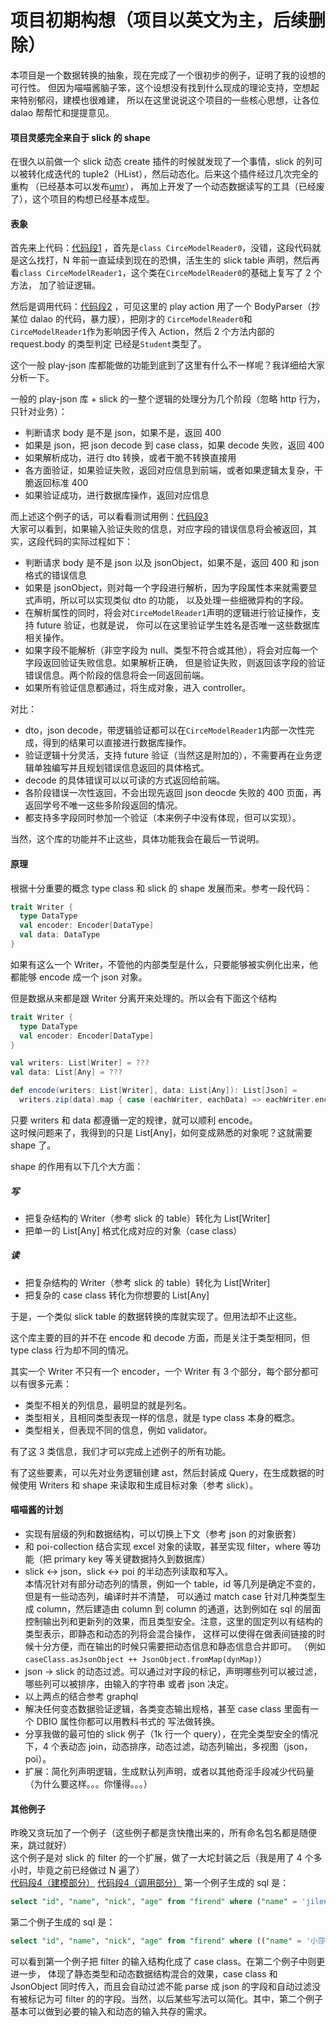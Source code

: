 项目初期构想（项目以英文为主，后续删除）
============================================================
本项目是一个数据转换的抽象，现在完成了一个很初步的例子，证明了我的设想的可行性。
但因为喵喵酱脑子笨，这个设想没有找到什么现成的理论支持，空想起来特别郁闷，建模也很难建，
所以在这里说说这个项目的一些核心思想，让各位 dalao 帮帮忙和提提意见。

#### 项目灵感完全来自于 slick 的 shape

在很久以前做一个 slick 动态 create 插件的时候就发现了一个事情，slick 的列可以被转化成迭代的
tuple2（HList），然后动态化。后来这个插件经过几次完全的重构
（已经基本可以发布[umr](https://github.com/djx314/umr)），
再加上开发了一个动态数据读写的工具（已经废了），这个项目的构想已经基本成型。

#### 表象

首先来上代码：[代码段1](https://github.com/scalax/asuna/blob/master/src/test/scala/net/scalax/asuna/circe/CirceModels.scala#L11)
，首先是`class CirceModelReader0`，没错，这段代码就是这么找打，N 年前一直延续到现在的恐惧，活生生的
slick table 声明，然后再看`class CirceModelReader1`，这个类在`CirceModelReader0`的基础上复写了 2 个方法，
加了验证逻辑。

然后是调用代码：[代码段2](https://github.com/scalax/asuna/blob/master/src/test/scala/net/scalax/asuna/circe/circe/CirceController.scala#L22)
，可见这里的 play action 用了一个 BodyParser（抄某位 dalao 的代码，暴力膜），把刚才的
`CirceModelReader0`和`CirceModelReader1`作为影响因子传入 Action，然后 2 个方法内部的 request.body 的类型判定
已经是`Student`类型了。

这个一般 play-json 库都能做的功能到底到了这里有什么不一样呢？我详细给大家分析一下。

一般的 play-json 库 + slick 的一整个逻辑的处理分为几个阶段（忽略 http 行为，只针对业务）：
* 判断请求 body 是不是 json，如果不是，返回 400
* 如果是 json，把 json decode 到 case class，如果 decode 失败，返回 400
* 如果解析成功，进行 dto 转换，或者干脆不转换直接用
* 各方面验证，如果验证失败，返回对应信息到前端，或者如果逻辑太复杂，干脆返回标准 400
* 如果验证成功，进行数据库操作，返回对应信息

而上述这个例子的话，可以看看测试用例：[代码段3](https://github.com/scalax/asuna/blob/master/src/test/scala/net/scalax/asuna/circe/circe/CirceSpec.scala#L58)  
大家可以看到，如果输入验证失败的信息，对应字段的错误信息将会被返回，其实，这段代码的实际过程如下：
* 判断请求 body 是不是 json 以及 jsonObject，如果不是，返回 400 和 json 格式的错误信息
* 如果是 jsonObject，则对每一个字段进行解析，因为字段属性本来就需要显式声明，所以可以实现类似 dto 的功能，
以及处理一些细微异构的字段。
* 在解析属性的同时，将会对`CirceModelReader1`声明的逻辑进行验证操作，支持 future 验证，也就是说，
你可以在这里验证学生姓名是否唯一这些数据库相关操作。
* 如果字段不能解析（非空字段为 null、类型不符合或其他），将会对应每一个字段返回验证失败信息。如果解析正确，
但是验证失败，则返回该字段的验证错误信息。两个阶段的信息将会一同返回前端。
* 如果所有验证信息都通过，将生成对象，进入 controller。

对比：
* dto，json decode，带逻辑验证都可以在`CirceModelReader1`内部一次性完成，得到的结果可以直接进行数据库操作。
* 验证逻辑十分灵活，支持 future 验证（当然这是附加的），不需要再在业务逻辑单独编写并且规划错误信息返回的具体格式。
* decode 的具体错误可以以可读的方式返回给前端。
* 各阶段错误一次性返回，不会出现先返回 json deocde 失败的 400 页面，再返回学号不唯一这些多阶段返回的情况。
* 都支持多字段同时参加一个验证（本来例子中没有体现，但可以实现）。  

当然，这个库的功能并不止这些，具体功能我会在最后一节说明。

#### 原理

根据十分重要的概念 type class 和 slick 的 shape 发展而来。参考一段代码：
```scala
trait Writer {
  type DataType
  val encoder: Encoder[DataType]
  val data: DataType
}
```
如果有这么一个 Writer，不管他的内部类型是什么，只要能够被实例化出来，他都能够 encode 成一个 json 对象。  

但是数据从来都是跟 Writer 分离开来处理的。所以会有下面这个结构
```scala
trait Writer {
  type DataType
  val encoder: Encoder[DataType]
}

val writers: List[Writer] = ???
val data: List[Any] = ???

def encode(writers: List[Writer], data: List[Any]): List[Json] =
  writers.zip(data).map { case (eachWriter, eachData) => eachWriter.encoder.encode(eachData) }
```

只要 writers 和 data 都遵循一定的规律，就可以顺利 encode。  
这时候问题来了，我得到的只是 List[Any]，如何变成熟悉的对象呢？这就需要 shape 了。

shape 的作用有以下几个大方面：

##### 写
* 把复杂结构的 Writer（参考 slick 的 table）转化为 List[Writer]
* 把单一的 List[Any] 格式化成对应的对象（case class）

##### 读
* 把复杂结构的 Writer（参考 slick 的 table）转化为 List[Writer]
* 把复杂的 case class 转化为你想要的 List[Any]

于是，一个类似 slick table 的数据转换的库就实现了。但用法却不止这些。

这个库主要的目的并不在 encode 和 decode 方面，而是关注于类型相同，但 type class 行为却不同的情况。

其实一个 Writer 不只有一个 encoder，一个 Writer 有 3 个部分，每个部分都可以有很多元素：
* 类型不相关的列信息，最明显的就是列名。
* 类型相关，且相同类型表现一样的信息，就是 type class 本身的概念。
* 类型相关，但表现不同的信息，例如 validator。

有了这 3 类信息，我们才可以完成上述例子的所有功能。

有了这些要素，可以先对业务逻辑创建 ast，然后封装成 Query，在生成数据的时候使用 Writers 和 shape
来读取和生成目标对象（参考 slick）。

#### 喵喵酱的计划
* 实现有层级的列和数据结构，可以切换上下文（参考 json 的对象嵌套）
* 和 poi-collection 结合实现 excel 对象的读取，甚至实现 filter，where 等功能（把 primary key
等关键数据持久到数据库）
* slick <-> json，slick <-> poi 的半动态列读取和写入。  
本情况针对有部分动态列的情景，例如一个 table，id 等几列是确定不变的，但是有一些动态列，编译时并不清楚，
可以通过 match case 针对几种类型生成 column，然后建造由 column 到 column 的通道，达到例如在 sql
的层面控制输出列和更新列的效果，而且类型安全。注意，这里的固定列以有结构的类型表示，即静态和动态的列将会混合操作，
这样可以使得在做表间链接的时候十分方便，而在输出的时候只需要把动态信息和静态信息合并即可。
（例如`caseClass.asJsonObject ++ JsonObject.fromMap(dynMap)`）
* json -> slick 的动态过滤。可以通过对字段的标记，声明哪些列可以被过滤，哪些列可以被排序，由输入的字符串
或者 json 决定。
* 以上两点的结合参考 graphql
* 解决任何变态数据验证逻辑，各类变态输出规格，甚至 case class 里面有一个 DBIO 属性你都可以用教科书式的
写法做转换。
* 分享我做的最可怕的 slick 例子（1k 行一个 query），在完全类型安全的情况下，4 个表动态
join，动态排序，动态过滤，动态列输出，多视图（json，poi）。
* 扩展：简化列声明逻辑，生成默认列声明，或者以其他奇淫手段减少代码量（为什么要这样。。。你懂得。。。）

#### 其他例子

昨晚又贪玩加了一个例子（这些例子都是贪快撸出来的，所有命名包名都是随便来，跳过就好）  
这个例子是对 slick 的 filter 的一个扩展，做了一大坨封装之后（我是用了 4 个多小时，毕竟之前已经做过 N 遍了）  
[代码段4（建模部分）](https://github.com/scalax/asuna/blob/master/src/test/scala/net/scalax/asuna/slick/async/SlickFilterTest.scala)
[代码段4（调用部分）](https://github.com/scalax/asuna/blob/master/src/test/scala/net/scalax/asuna/slick/async/AsyncTest.scala#L67-L93)
第一个例子生成的 sql 是：
```sql
select "id", "name", "nick", "age" from "firend" where ("name" = 'jilen') and ("age" = 26)
```
第二个例子生成的 sql 是：
```sql
select "id", "name", "nick", "age" from "firend" where (("name" = '小莎莎') and ("age" = 20)) and ("nick" = '烟流')
```
可以看到第一个例子把 filter 的输入结构化成了 case class。在第二个例子中则更进一步，
体现了静态类型和动态数据结构混合的效果，case class 和 JsonObject
同时传入，而且会自动过滤不能 parse 成 json 的字段和自动过滤没有被标记为可 filter
的的字段。当然，以后某些写法可以简化。其中，第二个例子基本可以做到必要的输入和动态的输入共存的需求。
